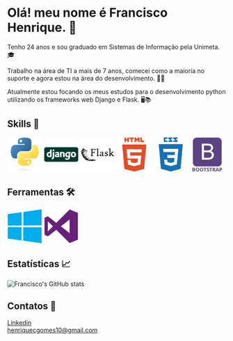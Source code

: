 <h1> Olá! meu nome é Francisco Henrique.  👋 </h1>

  <p>Tenho 24 anos e sou graduado em Sistemas de Informação pela Unimeta. 🎓<p>
  
  <p>Trabalho na área de TI a mais de 7 anos, comecei como a maioria no suporte e agora estou na área do desenvolvimento. 👨‍💻</p>

  <p>Atualmente estou focando os meus estudos para o desenvolvimento python utilizando os frameworks web Django e Flask. 🖥📚</p>

<h2>Skills 🚀</h2>
  
  <p>
     <img height="80" width="80" src="https://github.com/devicons/devicon/blob/master/icons/python/python-original.svg" />
     <img height="80" width="80" src="https://github.com/devicons/devicon/blob/master/icons/django/django-original.svg" />
     <img height="80" width="80" src="https://github.com/devicons/devicon/blob/master/icons/flask/flask-original-wordmark.svg" />
     <img height="80" width="80" src="https://github.com/devicons/devicon/blob/master/icons/html5/html5-plain-wordmark.svg" />
     <img height="80" width="80" src="https://github.com/devicons/devicon/blob/master/icons/css3/css3-plain-wordmark.svg" />
     <img height="80" width="80" src="https://github.com/devicons/devicon/blob/master/icons/bootstrap/bootstrap-plain-wordmark.svg" />
  </p>
  

<h2>Ferramentas 🛠</h2>

  <p>
    <img height="80" width="80" src="https://github.com/devicons/devicon/blob/master/icons/windows8/windows8-original.svg" />
    <img height="80" width="80" src="https://github.com/devicons/devicon/blob/master/icons/visualstudio/visualstudio-plain.svg" />
  </p>
  
<h2>Estatísticas 📈</h2>  

  ![Francisco's GitHub stats](https://github-readme-stats.vercel.app/api?username=FranciscoGomes20&show_icons=true&count_private=true&theme=tokyonight)
  
<h2>Contatos 📖</h2>
  <a href="https://www.linkedin.com/in/franciscohgomes/">Linkedin</a><br>
  <a href="">henriquecgomes10@gmail.com</a>
